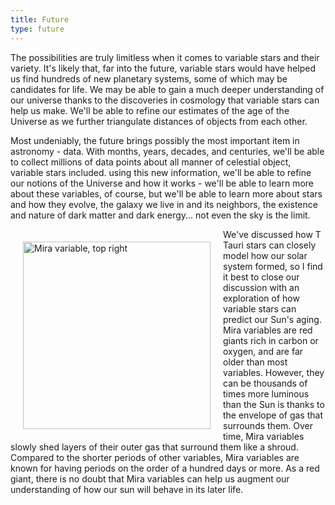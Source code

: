 ```yaml
---
title: Future
type: future
---
```


The possibilities are truly limitless when it comes to variable stars and their variety. It's likely that, far into the future, variable stars would have helped us find hundreds of new planetary systems, some of which may be candidates for life. We may be able to gain a much deeper understanding of our universe thanks to the discoveries in cosmology that variable stars can help us make. We'll be able to refine our estimates of the age of the Universe as we further triangulate distances of objects from each other.

Most undeniably, the future brings possibly the most important item in astronomy - data. With months, years, decades, and centuries, we'll be able to collect millions of data points about all manner of celestial object, variable stars included. using this new information, we'll be able to refine our notions of the Universe and how it works - we'll be able to learn more about these variables, of course, but we'll be able to learn more about stars and how they evolve, the galaxy we live in and its neighbors, the existence and nature of dark matter and dark energy... not even the sky is the limit.

<img align="left" width="300" style="margin: 20px;" title="Mira variable, top right" src="https://upload.wikimedia.org/wikipedia/commons/thumb/b/b0/A_Wide-field_view_of_the_sky_around_a_field_studied_in_the_MASSIV_survey.jpg/1200px-A_Wide-field_view_of_the_sky_around_a_field_studied_in_the_MASSIV_survey.jpg" />

We've discussed how T Tauri stars can closely model how our solar system formed, so I find it best to close our discussion with an exploration of how variable stars can predict our Sun's aging. Mira variables are red giants rich in carbon or oxygen, and are far older than most variables. However, they can be thousands of times more luminous than the Sun is thanks to the envelope of gas that surrounds them. Over time, Mira variables slowly shed layers of their outer gas that surround them like a shroud. Compared to the shorter periods of other variables, Mira variables are known for having periods on the order of a hundred days or more. As a red giant, there is no doubt that Mira variables can help us augment our understanding of how our sun will behave in its later life.